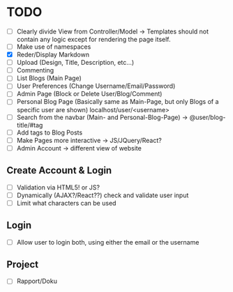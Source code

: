 # TODO

* [ ] Clearly divide View from Controller/Model -> Templates should not contain any logic except for rendering the page itself.
* [ ] Make use of namespaces
* [x] Reder/Display Markdown
* [ ] Upload (Design, Title, Description, etc...)
* [ ] Commenting
* [ ] List Blogs (Main Page)
* [ ] User Preferences (Change Username/Email/Password)
* [ ] Admin Page (Block or Delete User/Blog/Comment)
* [ ] Personal Blog Page (Basically same as Main-Page, but only Blogs of a specific user are shown) localhost/user/\<username\>
* [ ] Search from the navbar (Main- and Personal-Blog-Page) -> @user/blog-title/#tag
* [ ] Add tags to Blog Posts
* [ ] Make Pages more interactive -> JS/JQuery/React?
* [ ] Admin Account -> different view of website

## Create Account & Login

* [ ] Validation via HTML5! or JS?
* [ ] Dynamically (AJAX?/React??) check and validate user input
* [ ] Limit what characters can be used

## Login

* [ ] Allow user to login both, using either the email or the username

## Project

* [ ] Rapport/Doku
